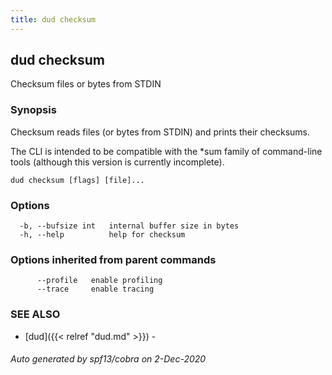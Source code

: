 ```yaml
---
title: dud checksum
---
```

## dud checksum

Checksum files or bytes from STDIN

### Synopsis

Checksum reads files (or bytes from STDIN) and prints their checksums.

The CLI is intended to be compatible with the *sum family of command-line tools
(although this version is currently incomplete).

```
dud checksum [flags] [file]...
```

### Options

```
  -b, --bufsize int   internal buffer size in bytes
  -h, --help          help for checksum
```

### Options inherited from parent commands

```
      --profile   enable profiling
      --trace     enable tracing
```

### SEE ALSO

* [dud]({{< relref "dud.md" >}})	 - 

###### Auto generated by spf13/cobra on 2-Dec-2020
